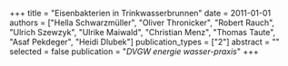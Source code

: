 +++
title = "Eisenbakterien in Trinkwasserbrunnen"
date = 2011-01-01
authors = ["Hella Schwarzmüller", "Oliver Thronicker", "Robert Rauch", "Ulrich Szewzyk", "Ulrike Maiwald", "Christian Menz", "Thomas Taute", "Asaf Pekdeger", "Heidi Dlubek"]
publication_types = ["2"]
abstract = ""
selected = false
publication = "*DVGW energie wasser-praxis*"
+++

